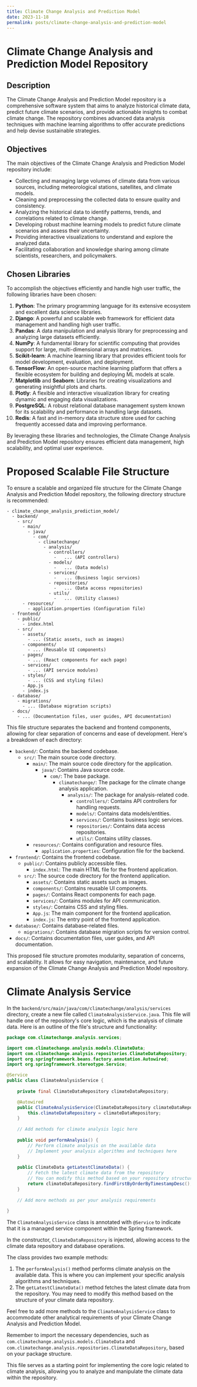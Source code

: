 ```yaml
---
title: Climate Change Analysis and Prediction Model
date: 2023-11-18
permalink: posts/climate-change-analysis-and-prediction-model
---
```


# Climate Change Analysis and Prediction Model Repository

## Description
The Climate Change Analysis and Prediction Model repository is a comprehensive software system that aims to analyze historical climate data, predict future climate scenarios, and provide actionable insights to combat climate change. The repository combines advanced data analysis techniques with machine learning algorithms to offer accurate predictions and help devise sustainable strategies.

## Objectives
The main objectives of the Climate Change Analysis and Prediction Model repository include:
- Collecting and managing large volumes of climate data from various sources, including meteorological stations, satellites, and climate models.
- Cleaning and preprocessing the collected data to ensure quality and consistency.
- Analyzing the historical data to identify patterns, trends, and correlations related to climate change.
- Developing robust machine learning models to predict future climate scenarios and assess their uncertainty.
- Providing interactive visualizations to understand and explore the analyzed data.
- Facilitating collaboration and knowledge sharing among climate scientists, researchers, and policymakers.

## Chosen Libraries
To accomplish the objectives efficiently and handle high user traffic, the following libraries have been chosen:

1. **Python**: The primary programming language for its extensive ecosystem and excellent data science libraries.
2. **Django**: A powerful and scalable web framework for efficient data management and handling high user traffic.
3. **Pandas**: A data manipulation and analysis library for preprocessing and analyzing large datasets efficiently.
4. **NumPy**: A fundamental library for scientific computing that provides support for large, multi-dimensional arrays and matrices.
5. **Scikit-learn**: A machine learning library that provides efficient tools for model development, evaluation, and deployment.
6. **TensorFlow**: An open-source machine learning platform that offers a flexible ecosystem for building and deploying ML models at scale.
7. **Matplotlib** and **Seaborn**: Libraries for creating visualizations and generating insightful plots and charts.
8. **Plotly**: A flexible and interactive visualization library for creating dynamic and engaging data visualizations.
9. **PostgreSQL**: A robust relational database management system known for its scalability and performance in handling large datasets.
10. **Redis**: A fast and in-memory data structure store used for caching frequently accessed data and improving performance.

By leveraging these libraries and technologies, the Climate Change Analysis and Prediction Model repository ensures efficient data management, high scalability, and optimal user experience.

# Proposed Scalable File Structure

To ensure a scalable and organized file structure for the Climate Change Analysis and Prediction Model repository, the following directory structure is recommended:

```
- climate_change_analysis_prediction_model/
  - backend/
    - src/
      - main/
        - java/
          - com/
            - climatechange/
              - analysis/
                - controllers/
                  -   ... (API controllers)
                - models/
                  -   ... (Data models)
                - services/
                  -   ... (Business logic services)
                - repositories/
                  -   ... (Data access repositories)
                - utils/
                  -   ... (Utility classes)
      - resources/
        - application.properties (Configuration file)
  - frontend/
    - public/
      - index.html
    - src/
      - assets/
        - ... (Static assets, such as images)
      - components/
        - ... (Reusable UI components)
      - pages/
        - ... (React components for each page)
      - services/
        - ... (API service modules)
      - styles/
        - ... (CSS and styling files)
      - App.js
      - index.js
  - database/
    - migrations/
      - ... (Database migration scripts)
  - docs/
    - ... (Documentation files, user guides, API documentation)
```

This file structure separates the backend and frontend components, allowing for clear separation of concerns and ease of development. Here's a breakdown of each directory:

- `backend/`: Contains the backend codebase.
  - `src/`: The main source code directory.
    - `main/`: The main source code directory for the application.
      - `java/`: Contains Java source code.
        - `com/`: The base package.
          - `climatechange/`: The package for the climate change analysis application.
            - `analysis/`: The package for analysis-related code.
              - `controllers/`: Contains API controllers for handling requests.
              - `models/`: Contains data models/entities.
              - `services/`: Contains business logic services.
              - `repositories/`: Contains data access repositories.
              - `utils/`: Contains utility classes.
    - `resources/`: Contains configuration and resource files.
      - `application.properties`: Configuration file for the backend.
- `frontend/`: Contains the frontend codebase.
  - `public/`: Contains publicly accessible files.
    - `index.html`: The main HTML file for the frontend application.
  - `src/`: The source code directory for the frontend application.
    - `assets/`: Contains static assets such as images.
    - `components/`: Contains reusable UI components.
    - `pages/`: Contains React components for each page.
    - `services/`: Contains modules for API communication.
    - `styles/`: Contains CSS and styling files.
    - `App.js`: The main component for the frontend application.
    - `index.js`: The entry point of the frontend application.
- `database/`: Contains database-related files.
  - `migrations/`: Contains database migration scripts for version control.
- `docs/`: Contains documentation files, user guides, and API documentation.

This proposed file structure promotes modularity, separation of concerns, and scalability. It allows for easy navigation, maintenance, and future expansion of the Climate Change Analysis and Prediction Model repository.

# Climate Analysis Service

In the `backend/src/main/java/com/climatechange/analysis/services` directory, create a new file called `ClimateAnalysisService.java`. This file will handle one of the repository's core logic, which is the analysis of climate data. Here is an outline of the file's structure and functionality:

```java
package com.climatechange.analysis.services;

import com.climatechange.analysis.models.ClimateData;
import com.climatechange.analysis.repositories.ClimateDataRepository;
import org.springframework.beans.factory.annotation.Autowired;
import org.springframework.stereotype.Service;

@Service
public class ClimateAnalysisService {
    
    private final ClimateDataRepository climateDataRepository;

    @Autowired
    public ClimateAnalysisService(ClimateDataRepository climateDataRepository) {
        this.climateDataRepository = climateDataRepository;
    }
    
    // Add methods for climate analysis logic here
    
    public void performAnalysis() {
        // Perform climate analysis on the available data
        // Implement your analysis algorithms and techniques here
    }
    
    public ClimateData getLatestClimateData() {
        // Fetch the latest climate data from the repository
        // You can modify this method based on your repository structure
        return climateDataRepository.findFirstByOrderByTimestampDesc();
    }
    
    // Add more methods as per your analysis requirements
    
}
```

The `ClimateAnalysisService` class is annotated with `@Service` to indicate that it is a managed service component within the Spring framework. 

In the constructor, `ClimateDataRepository` is injected, allowing access to the climate data repository and database operations.

The class provides two example methods:
1. The `performAnalysis()` method performs climate analysis on the available data. This is where you can implement your specific analysis algorithms and techniques.
2. The `getLatestClimateData()` method fetches the latest climate data from the repository. You may need to modify this method based on the structure of your climate data repository.

Feel free to add more methods to the `ClimateAnalysisService` class to accommodate other analytical requirements of your Climate Change Analysis and Prediction Model.

Remember to import the necessary dependencies, such as `com.climatechange.analysis.models.ClimateData` and `com.climatechange.analysis.repositories.ClimateDataRepository`, based on your package structure.

This file serves as a starting point for implementing the core logic related to climate analysis, allowing you to analyze and manipulate the climate data within the repository.